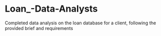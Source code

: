 # Loan_-Data-Analysts
Completed data analysis on the loan database for a client, following the provided brief and requirements
